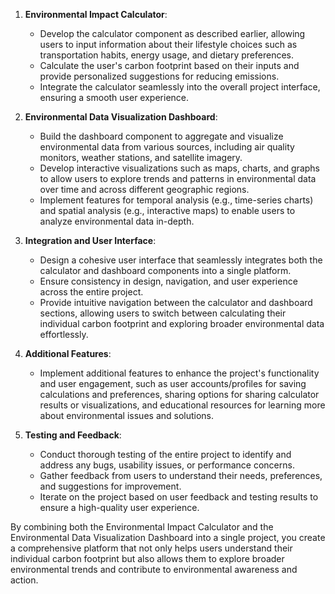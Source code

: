 1. **Environmental Impact Calculator**:
   - Develop the calculator component as described earlier, allowing users to input information about their lifestyle choices such as transportation habits, energy usage, and dietary preferences.
   - Calculate the user's carbon footprint based on their inputs and provide personalized suggestions for reducing emissions.
   - Integrate the calculator seamlessly into the overall project interface, ensuring a smooth user experience.

2. **Environmental Data Visualization Dashboard**:
   - Build the dashboard component to aggregate and visualize environmental data from various sources, including air quality monitors, weather stations, and satellite imagery.
   - Develop interactive visualizations such as maps, charts, and graphs to allow users to explore trends and patterns in environmental data over time and across different geographic regions.
   - Implement features for temporal analysis (e.g., time-series charts) and spatial analysis (e.g., interactive maps) to enable users to analyze environmental data in-depth.

3. **Integration and User Interface**:
   - Design a cohesive user interface that seamlessly integrates both the calculator and dashboard components into a single platform.
   - Ensure consistency in design, navigation, and user experience across the entire project.
   - Provide intuitive navigation between the calculator and dashboard sections, allowing users to switch between calculating their individual carbon footprint and exploring broader environmental data effortlessly.

4. **Additional Features**:
   - Implement additional features to enhance the project's functionality and user engagement, such as user accounts/profiles for saving calculations and preferences, sharing options for sharing calculator results or visualizations, and educational resources for learning more about environmental issues and solutions.

5. **Testing and Feedback**:
   - Conduct thorough testing of the entire project to identify and address any bugs, usability issues, or performance concerns.
   - Gather feedback from users to understand their needs, preferences, and suggestions for improvement.
   - Iterate on the project based on user feedback and testing results to ensure a high-quality user experience.

By combining both the Environmental Impact Calculator and the Environmental Data Visualization Dashboard into a single project, you create a comprehensive platform that not only helps users understand their individual carbon footprint but also allows them to explore broader environmental trends and contribute to environmental awareness and action.